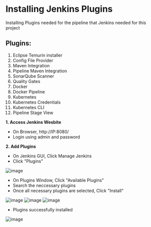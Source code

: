 # Installing Jenkins Plugins

Installing Plugins needed for the pipeline that Jenkins needed for this project

## Plugins:
1. Eclipse Temurin installer
2. Config File Provider
3. Maven Integration
4. Pipeline Maven Integration
5. SonarQube Scanner
6. Quality Gates
7. Docker
8. Docker Pipeline
9. Kubernetes
10. Kubernetes Credentials
11. Kubernetes CLI
12. Pipeline Stage View

**1. Access Jenkins Wesbite**
  - On Browser, http://IP:8080/
  - Login using admin and password

**2. Add Plugins**
  - On Jenkins GUI, Click Manage Jenkins
  - Click "Plugins"

  ![image](https://github.com/JRTugs/DevOps-CI-CD-on-AWS-EC2-instance/assets/29426766/9fcbebc3-78b9-4294-8515-a64261abbd79)

  - On Plugins Window, Click "Available Plugins"
  - Search the neccessary plugins
  - Once all necessary plugins are selected, Click "Install"

  ![image](https://github.com/JRTugs/DevOps-CI-CD-on-AWS-EC2-instance/assets/29426766/da3edb44-b54c-4c45-9a7c-ad1d9f1fb516)
  ![image](https://github.com/JRTugs/DevOps-CI-CD-on-AWS-EC2-instance/assets/29426766/f0fefc88-dda9-407b-b8e4-5bf53d81b4b3)
  ![image](https://github.com/JRTugs/DevOps-CI-CD-on-AWS-EC2-instance/assets/29426766/421f9429-e015-4f64-bc0d-af6abfe8b127)

  - Plugins successfully installed

  ![image](https://github.com/JRTugs/DevOps-CI-CD-on-AWS-EC2-instance/assets/29426766/2bef5164-80ef-4237-b2ee-a3963d3fa903)

